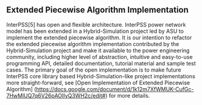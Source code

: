 ## Extended Piecewise Algorithm Implementation

InterPSS[5] has open and flexible architecture. InterPSS power network model has been extended in a Hybrid-Simulation project led by ASU to implement the extended piecewise algorithm. It is our intention to refactor the extended piecewise algorithm implementation contributed by the Hybrid-Simulation project and make it available to the power engineering community, including higher level of abstraction, intuitive and easy-to-use programming API, detailed documentation, tutorial material and sample test cases. The primary goal of the open implementation is to make future InterPSS core library based Hybrid-Simulation-like project implementations more straight-forward, see [Open Implementation of Extended Piecewise Algorithm] (https://docs.google.com/document/d/1k12m7XfWMUK-CufGc-7HwMlUQ7q6V26pAOIIyQ3WH2c/edit#) for more details.

